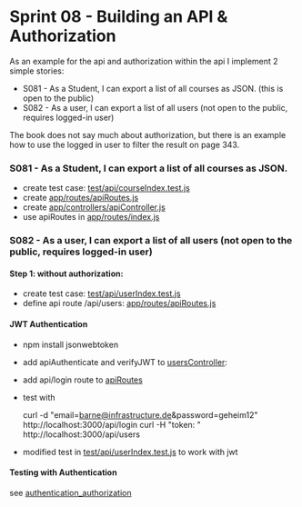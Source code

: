 # Sprint 08 - Building an API & Authorization

As an example for the api and authorization within the api I implement 2 simple stories:

- S081 - As a Student, I can export a list of all courses as JSON. (this is open to the public)
- S082 - As a user, I can export a list of all users (not open to the public, requires logged-in user)

The book does not say much about authorization, but there is 
an example how to use the logged in user to filter the result on page 343.
       
### S081 - As a Student, I can export a list of all courses as JSON.

- create test case: [test/api/courseIndex.test.js](../test/api/courseIndex.test.js)   
- create [app/routes/apiRoutes.js](../app/routes/apiRoutes.js)
- create [app/controllers/apiController.js](../app/controllers/apiController.js)
- use apiRoutes in [app/routes/index.js](../app/routes/index.js)


### S082 - As a user, I can export a list of all users (not open to the public, requires logged-in user)
#### Step 1: without authorization:
- create test case: [test/api/userIndex.test.js](../test/api/userIndex.test.js)
- define api route /api/users: [app/routes/apiRoutes.js](../app/routes/apiRoutes.js)

#### JWT Authentication

- npm install jsonwebtoken
- add apiAuthenticate and verifyJWT to [usersController](../app/controllers/usersController.js): 
- add api/login route to [apiRoutes](../app/routes/apiRoutes.js)
- test with 

    curl -d "email=barne@infrastructure.de&password=geheim12" http://localhost:3000/api/login
    curl -H "token: <copy token here>" http://localhost:3000/api/users

- modified test in [test/api/userIndex.test.js](../test/api/userIndex.test.js) to work with jwt 

#### Testing with Authentication

see [authentication_authorization](./authentication_authorization.md)

